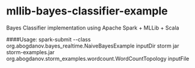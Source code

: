mllib-bayes-classifier-example
==============================

Bayes Classifier implementation using Apache Spark + MLLib + Scala

####Usage:
spark-submit --class org.abogdanov.bayes_realtime.NaiveBayesExample <jarName> inputDir
storm jar storm-examples.jar org.abogdanov.storm_examples.wordcount.WordCountTopology inputFile
